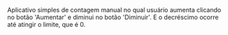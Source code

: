 Aplicativo simples de contagem manual no qual usuário aumenta clicando no botão 'Aumentar' e diminui no botão 'Diminuir'.
E o decréscimo ocorre até atingir o limite, que é 0.

